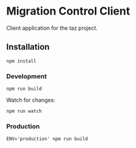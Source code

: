 # Migration Control Client

Client application for the taz project.

## Installation

`npm install`

### Development

`npm run build`

Watch for changes:

`npm run watch`

### Production

`ENV='production' npm run build`
